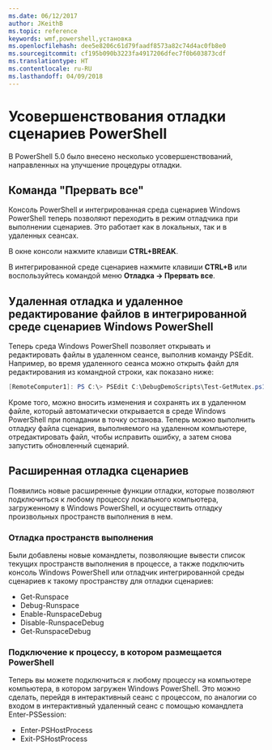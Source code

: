 ```yaml
---
ms.date: 06/12/2017
author: JKeithB
ms.topic: reference
keywords: wmf,powershell,установка
ms.openlocfilehash: dee5e8206c61d79faadf8573a82c74d4ac0fb8e0
ms.sourcegitcommit: cf195b090b3223fa4917206dfec7f0b603873cdf
ms.translationtype: HT
ms.contentlocale: ru-RU
ms.lasthandoff: 04/09/2018
---
```

# <a name="improvements-in-powershell-script-debugging"></a>Усовершенствования отладки сценариев PowerShell

В PowerShell 5.0 было внесено несколько усовершенствований, направленных на улучшение процедуры отладки.

## <a name="break-all"></a>Команда "Прервать все"

Консоль PowerShell и интегрированная среда сценариев Windows PowerShell теперь позволяют переходить в режим отладчика при выполнении сценариев. Это работает как в локальных, так и в удаленных сеансах.

В окне консоли нажмите клавиши **CTRL+BREAK**.

В интегрированной среде сценариев нажмите клавиши **CTRL+B** или воспользуйтесь командой меню **Отладка -> Прервать все**.

## <a name="remote-debugging-and-remote-file-editing-in-windows-powershell-ise"></a>Удаленная отладка и удаленное редактирование файлов в интегрированной среде сценариев Windows PowerShell

Теперь среда Windows PowerShell позволяет открывать и редактировать файлы в удаленном сеансе, выполнив команду PSEdit.
Например, во время удаленного сеанса можно открыть файл для редактирования из командной строки, как показано ниже:

```powershell
[RemoteComputer1]: PS C:\> PSEdit C:\DebugDemoScripts\Test-GetMutex.ps1
```

Кроме того, можно вносить изменения и сохранять их в удаленном файле, который автоматически открывается в среде Windows PowerShell при попадании в точку останова.
Теперь можно выполнить отладку файла сценария, выполняемого на удаленном компьютере, отредактировать файл, чтобы исправить ошибку, а затем снова запустить обновленный сценарий.

## <a name="advanced-script-debugging"></a>Расширенная отладка сценариев

Появились новые расширенные функции отладки, которые позволяют подключиться к любому процессу локального компьютера, загруженному в Windows PowerShell, и осуществить отладку произвольных пространств выполнения в нем.

### <a name="runspace-debugging"></a>Отладка пространств выполнения

Были добавлены новые командлеты, позволяющие вывести список текущих пространств выполнения в процессе, а также подключить консоль Windows PowerShell или отладчик интегрированной среды сценариев к такому пространству для отладки сценариев:

-   Get-Runspace
-   Debug-Runspace
-   Enable-RunspaceDebug
-   Disable-RunspaceDebug
-   Get-RunspaceDebug

### <a name="attach-to-process-hosting-powershell"></a>Подключение к процессу, в котором размещается PowerShell

Теперь вы можете подключиться к любому процессу на компьютере компьютера, в котором загружен Windows PowerShell. Это можно сделать, перейдя в интерактивный сеанс с процессом, по аналогии со входом в интерактивный удаленный сеанс с помощью командлета Enter-PSSession:

-   Enter-PSHostProcess
-   Exit-PSHostProcess